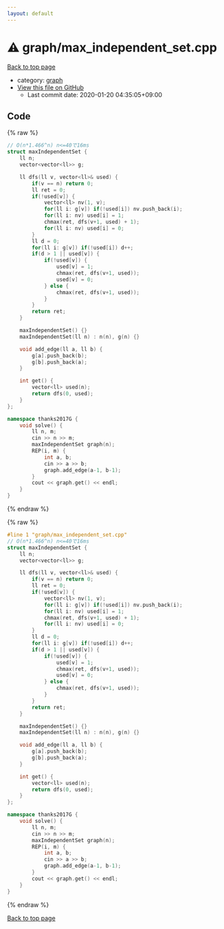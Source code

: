 ```yaml
---
layout: default
---
```


<!-- mathjax config similar to math.stackexchange -->
<script type="text/javascript" async
  src="https://cdnjs.cloudflare.com/ajax/libs/mathjax/2.7.5/MathJax.js?config=TeX-MML-AM_CHTML">
</script>
<script type="text/x-mathjax-config">
  MathJax.Hub.Config({
    TeX: { equationNumbers: { autoNumber: "AMS" }},
    tex2jax: {
      inlineMath: [ ['$','$'] ],
      processEscapes: true
    },
    "HTML-CSS": { matchFontHeight: false },
    displayAlign: "left",
    displayIndent: "2em"
  });
</script>

<script type="text/javascript" src="https://cdnjs.cloudflare.com/ajax/libs/jquery/3.4.1/jquery.min.js"></script>
<script src="https://cdn.jsdelivr.net/npm/jquery-balloon-js@1.1.2/jquery.balloon.min.js" integrity="sha256-ZEYs9VrgAeNuPvs15E39OsyOJaIkXEEt10fzxJ20+2I=" crossorigin="anonymous"></script>
<script type="text/javascript" src="../../assets/js/copy-button.js"></script>
<link rel="stylesheet" href="../../assets/css/copy-button.css" />


# :warning: graph/max_independent_set.cpp

<a href="../../index.html">Back to top page</a>

* category: <a href="../../index.html#f8b0b924ebd7046dbfa85a856e4682c8">graph</a>
* <a href="{{ site.github.repository_url }}/blob/master/graph/max_independent_set.cpp">View this file on GitHub</a>
    - Last commit date: 2020-01-20 04:35:05+09:00




## Code

<a id="unbundled"></a>
{% raw %}
```cpp
// O(n*1.466^n) n<=40で16ms
struct maxIndependentSet {
    ll n;
    vector<vector<ll>> g;

    ll dfs(ll v, vector<ll>& used) {
        if(v == n) return 0;
        ll ret = 0;
        if(!used[v]) {
            vector<ll> nv(1, v);
            for(ll i: g[v]) if(!used[i]) nv.push_back(i);
            for(ll i: nv) used[i] = 1;
            chmax(ret, dfs(v+1, used) + 1);
            for(ll i: nv) used[i] = 0;
        }
        ll d = 0;
        for(ll i: g[v]) if(!used[i]) d++;
        if(d > 1 || used[v]) {
            if(!used[v]) {
                used[v] = 1;
                chmax(ret, dfs(v+1, used));
                used[v] = 0;
            } else {
                chmax(ret, dfs(v+1, used));
            }
        }
        return ret;
    }

    maxIndependentSet() {}
    maxIndependentSet(ll n) : n(n), g(n) {}

    void add_edge(ll a, ll b) {
        g[a].push_back(b);
        g[b].push_back(a);
    }

    int get() {
        vector<ll> used(n);
        return dfs(0, used);
    }
};

namespace thanks2017G {
    void solve() {
        ll n, m;
        cin >> n >> m;
        maxIndependentSet graph(n);
        REP(i, m) {
            int a, b;
            cin >> a >> b;
            graph.add_edge(a-1, b-1);
        }
        cout << graph.get() << endl;
    }
}
```
{% endraw %}

<a id="bundled"></a>
{% raw %}
```cpp
#line 1 "graph/max_independent_set.cpp"
// O(n*1.466^n) n<=40で16ms
struct maxIndependentSet {
    ll n;
    vector<vector<ll>> g;

    ll dfs(ll v, vector<ll>& used) {
        if(v == n) return 0;
        ll ret = 0;
        if(!used[v]) {
            vector<ll> nv(1, v);
            for(ll i: g[v]) if(!used[i]) nv.push_back(i);
            for(ll i: nv) used[i] = 1;
            chmax(ret, dfs(v+1, used) + 1);
            for(ll i: nv) used[i] = 0;
        }
        ll d = 0;
        for(ll i: g[v]) if(!used[i]) d++;
        if(d > 1 || used[v]) {
            if(!used[v]) {
                used[v] = 1;
                chmax(ret, dfs(v+1, used));
                used[v] = 0;
            } else {
                chmax(ret, dfs(v+1, used));
            }
        }
        return ret;
    }

    maxIndependentSet() {}
    maxIndependentSet(ll n) : n(n), g(n) {}

    void add_edge(ll a, ll b) {
        g[a].push_back(b);
        g[b].push_back(a);
    }

    int get() {
        vector<ll> used(n);
        return dfs(0, used);
    }
};

namespace thanks2017G {
    void solve() {
        ll n, m;
        cin >> n >> m;
        maxIndependentSet graph(n);
        REP(i, m) {
            int a, b;
            cin >> a >> b;
            graph.add_edge(a-1, b-1);
        }
        cout << graph.get() << endl;
    }
}
```
{% endraw %}

<a href="../../index.html">Back to top page</a>

